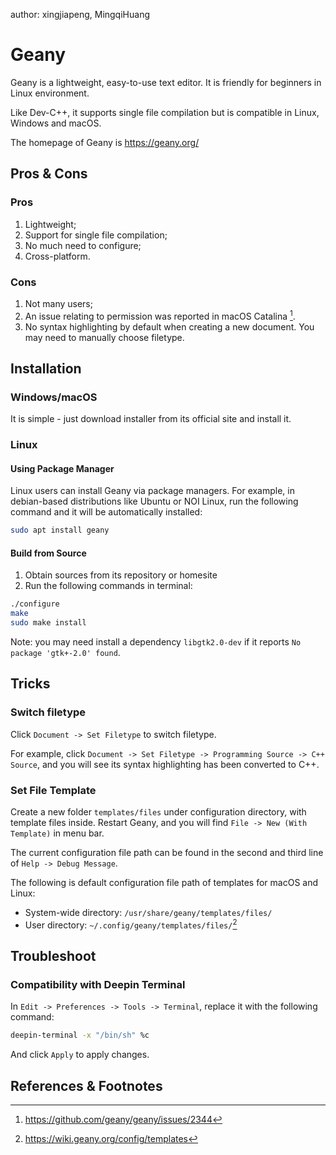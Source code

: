 author: xingjiapeng, MingqiHuang

# Geany

Geany is a lightweight, easy-to-use text editor. It is friendly for beginners in Linux environment.

Like Dev-C++, it supports single file compilation but is compatible in Linux, Windows and macOS.

The homepage of Geany is <https://geany.org/>

## Pros & Cons

### Pros

1. Lightweight;
2. Support for single file compilation;
3. No much need to configure;
4. Cross-platform.

### Cons

1. Not many users;
2. An issue relating to permission was reported in macOS Catalina [^1].
3. No syntax highlighting by default when creating a new document. You may need to manually choose filetype.

## Installation

### Windows/macOS

It is simple - just download installer from its official site and install it.

### Linux

#### Using Package Manager

Linux users can install Geany via package managers. For example, in debian-based distributions like Ubuntu or NOI Linux, run the following command and it will be automatically installed:

```bash
sudo apt install geany
```

#### Build from Source

1. Obtain sources from its repository or homesite
2. Run the following commands in terminal:

```bash
./configure
make
sudo make install
```

Note: you may need install a dependency `libgtk2.0-dev` if it reports `No package 'gtk+-2.0' found`.

## Tricks

### Switch filetype

Click `Document -> Set Filetype` to switch filetype.

For example, click `Document -> Set Filetype -> Programming Source -> C++ Source`, and you will see its syntax highlighting has been converted to C++.

### Set File Template

Create a new folder `templates/files` under configuration directory, with template files inside. Restart Geany, and you will find `File -> New (With Template)` in menu bar.

The current configuration file path can be found in the second and third line of `Help -> Debug Message`.

The following is default configuration file path of templates for macOS and Linux:

- System-wide directory: `/usr/share/geany/templates/files/`
- User directory: `~/.config/geany/templates/files/`[^2]

## Troubleshoot

### Compatibility with Deepin Terminal

In `Edit -> Preferences -> Tools -> Terminal`, replace it with the following command:

```bash
deepin-terminal -x "/bin/sh" %c
```

And click `Apply` to apply changes.

## References & Footnotes

[^1]: <https://github.com/geany/geany/issues/2344>

[^2]: <https://wiki.geany.org/config/templates>

[^3]: Deepin Wiki <https://wiki.deepin.org/>
